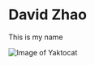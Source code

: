 # David Zhao

This is my name

![Image of Yaktocat](https://octodex.github.com/images/yaktocat.png)
